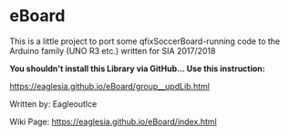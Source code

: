 # eBoard

This is a little project to port some qfixSoccerBoard-running code to the Arduino family (UNO R3 etc.) written for SIA 2017/2018

**You shouldn't install this Library via GitHub... Use this instruction:**

https://eaglesia.github.io/eBoard/group__updLib.html

Written by: EagleoutIce

Wiki Page: https://eaglesia.github.io/eBoard/index.html
